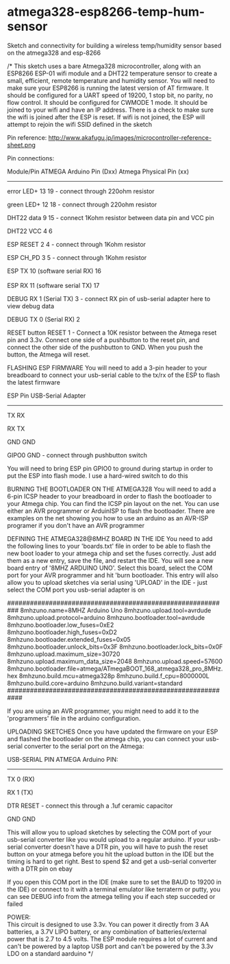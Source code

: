 # atmega328-esp8266-temp-hum-sensor
Sketch and connectivity for building a wireless temp/humidity sensor based on the atmega328 and esp-8266

/* This sketch uses a bare Atmega328 microcontroller, along with an ESP8266 ESP-01 wifi module
and a DHT22 temperature sensor to create a small, efficient, remote temperature and humidity
sensor.
You will need to make sure your ESP8266 is running the latest version of AT firmware.
It should be configured for a UART speed of 19200, 1 stop bit, no parity, no flow control.
It should be configured for CWMODE 1 mode.  It should be joined to your wifi and have
an IP address. There is a check to make sure the wifi is joined after the ESP is reset.  If
wifi is not joined, the ESP will attempt to rejoin the wifi SSID defined in the sketch

Pin reference:  http://www.akafugu.jp/images/microcontroller-reference-sheet.png

Pin connections:

Module/Pin     ATMEGA Arduino Pin (Dxx)   Atmega Physical Pin (xx)
----------   -  ---------------           -----------------------
error LED+      13                         19 - connect through 220ohm resistor

green LED+      12                         18 - connect through 220ohm resistor

DHT22 data      9                          15 - connect 1Kohm resistor between data pin and VCC pin

DHT22 VCC       4                          6

ESP RESET       2                          4  - connect through 1Kohm resistor     

ESP CH_PD       3                          5  - connect through 1Kohm resistor     

ESP TX          10 (software serial RX)    16    
\
ESP RX          11 (software serial TX)    17   

DEBUG RX        1  (Serial TX)             3  - connect RX pin of usb-serial adapter here to view debug data   


DEBUG TX        0  (Serial RX)             2 

RESET button  RESET                        1  - Connect a 10K resistor between the Atmega reset pin and 3.3v.  Connect one                                                  side of a pushbutton to the reset pin, and connect the other side of the                                                    pushbutton to GND.  When you push the button, the Atmega will reset.

FLASHING ESP FIRMWARE
You will need to add a 3-pin header to your breadboard to connect your usb-serial cable to the
tx/rx of the ESP to flash the latest firmware

  ESP Pin    USB-Serial Adapter
  
  -------    ------------------
  
  TX         RX
  
  RX         TX
  
  GND        GND
  
  GIPO0      GND - connect through pushbutton switch

You will need to bring ESP pin GPIO0 to ground during startup in order to put the ESP into flash mode.
I use a hard-wired switch to do this

BURNING THE BOOTLOADER ON THE ATMEGA328
You will need to add a 6-pin ICSP header to your breadboard in order to flash the bootloader to your 
Atmega chip.  You can find the ICSP pin layout on the net.  You can use either an AVR programmer or 
ArduinISP to flash the bootloader.  There are examples on the net showing you how to use an arduino 
as an  AVR-ISP programer if you don't have an AVR programmer

DEFINING THE ATMEGA328@8MHZ BOARD IN THE IDE
You need to add the following lines to your 'boards.txt' file in order to be able to flash the new boot
loader to your atmega chip and set the fuses correctly.  Just add them as a new entry, save the file, and 
restart the IDE. You will see a new board entry of '8MHZ ARDUINO UNO'.  Select this board, select the COM 
port for your AVR programmer and hit 'burn bootloader.  This entry will also allow you to upload sketches
via serial using 'UPLOAD' in the IDE - just select the COM port you usb-serial adapter is on

###########################################################
8mhzuno.name=8MHZ Arduino Uno
8mhzuno.upload.tool=avrdude
8mhzuno.upload.protocol=arduino
8mhzuno.bootloader.tool=avrdude
8mhzuno.bootloader.low_fuses=0xE2
8mhzuno.bootloader.high_fuses=0xD2
8mhzuno.bootloader.extended_fuses=0x05
8mhzuno.bootloader.unlock_bits=0x3F
8mhzuno.bootloader.lock_bits=0x0F
8mhzuno.upload.maximum_size=30720
8mhzuno.upload.maximum_data_size=2048
8mhzuno.upload.speed=57600
8mhzuno.bootloader.file=atmega/ATmegaBOOT_168_atmega328_pro_8MHz.hex
8mhzuno.build.mcu=atmega328p
8mhzuno.build.f_cpu=8000000L
8mhzuno.build.core=arduino
8mhzuno.build.variant=standard
############################################################
 
If you are using an AVR programmer, you might need to add it to the 'programmers' file in the arduino
configuration.

UPLOADING SKETCHES
Once you have updated the firmware on your ESP and flashed the bootloader on the atmega chip, you can connect
your usb-serial converter to the serial port on the Atmega:

USB-SERIAL PIN    ATMEGA Arduino PIN:

--------------    ----------

TX                0 (RX)

RX                1 (TX)

DTR               RESET - connect this through a .1uf ceramic capacitor

GND               GND

This will allow you to upload sketches by selecting the COM port of your usb-serial converter like you would
upload to a regular arduino.  If your usb-serial converter doesn't have a DTR pin, you will have to push the reset
button on your atmega before you hit the upload button in the IDE but the timing is hard to get right.  Best to 
spend $2 and get a usb-serial converter with a DTR pin on ebay

If you open this COM port in the IDE (make sure to set the BAUD to 19200 in the IDE) or connect to it with a 
terminal emulator like terraterm or putty, you can see DEBUG info from the atmega telling you if each step 
succeded or failed

POWER:  
This circuit is designed to use 3.3v.  You can power it directly from 3 AA batteries, a 3.7V LIPO
battery, or any combination of batteries/external power that is 2.7 to 4.5 volts.  The ESP module requires
a lot of current and can't be powered by a laptop USB port and can't be powered by the 3.3v LDO on a standard
aarduino
*/
